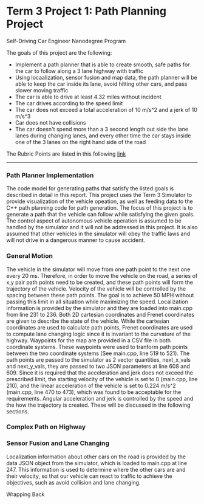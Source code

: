# **Term 3 Project 1: Path Planning Project**
Self-Driving Car Engineer Nanodegree Program

The goals of this project are the following:

* Implement a path planner that is able to create smooth, safe paths for the car to follow along a 3 lane highway with traffic
* Using locaalization, sensor fusion and map data, the path planner will be able to keep the car inside its lane, avoid hitting other cars, and pass slower moving traffic
* The car is able to drive at least 4.32 miles without incident
* The car drives according to the speed limit
* The car does not exceed a total acceleration of 10 m/s^2 and a jerk of 10 m/s^3
* Car does not have collisions
* The car doesn't spend more than a 3 second length out side the lane lanes during changing lanes, and every other time the car stays inside one of the 3 lanes on the right hand side of the road

[//]: # (Image References)

[image1]: ./images/LaneChange_Close_Rear.png "P1"
[image2]: ./images/NotChangingLane_OtherLanesOccupied.png "P2"
[image3]: ./images/Prioritize_Left_Lane_Change.png "P3"
[image4]: ./images/RelativeVelocityConsidered_CloseDistance.png "P4"
[image5]: ./images/RightLaneChange_2ndPriority_RelativeSpeed_Considered.png "P5"
[image6]: ./images/RightLaneChange_Left_Lane_Occupied.png "P6"
[image7]: ./images/RightLaneChange_Lf_RR_occupied.png "P7"
[image8]: ./images/Simple_LLC.png "P8"
[image9]: ./images/Simple_RLC.png "P9"


The Rubric Points are listed in this following [link](https://review.udacity.com/#!/rubrics/1020/view)   

---

### Path Planner Implementation

The code model for generating paths that satisfy the listed goals is described in detail in this report.  This project uses the Term 3 Simulator to provide visualization of the vehicle opeation, as well as feeding data to the C++ path planning code for path generation.  The focus of this project is to generate a path that the vehicle can follow while satisfying the given goals.  The control aspect of autonomous vehicle operation is assumed to be handled by the simulator and it will not be addressed in this project.   It is also assumed that other vehicles in the simulator will obey the traffic laws and will not drive in a dangerous manner to cause accident.

### General Motion

The vehicle in the simulator will move from one path point to the next one every 20 ms.  Therefore, in order to move the vehicle on the road, a series of x,y pair path points need to be created, and these path points will form the trajectory of the vehicle.  Velocity of the vehicle will be controlled by the spacing between these path points.  The goal is to achieve 50 MPH without passing this limit in all situation while maximizing the speed.  Localization information is provided by the simulator and they are loaded into main.cpp from line 231 to 236.  Both 2D cartesian coordinates and Frenet coordinates are given to describe the state of the vehicle. While the cartesian coordinates are used to calculate path points, Frenet coordinates are used to compute lane changing logic since it is invariant to the curvature of the highway. Waypoints for the map are provided in a CSV file in both coordinate systems.  These waypoints were used to tranform path points between the two coordinate systems (See main.cpp, line 519 to 521).  The path points are passed to the simulator as 2 vector quantities, next_x_vals and next_y_vals, they are passed to two JSON parameters at line 608 and 609.  Since it is required that the acceleration and jerk does not exceed the prescribed limit, the starting velocity of the vehicle is set to 0 (main.cpp, line 210), and the linear acceleration of the vehicle is set to 0.224 m/s^2 (main.cpp, line 470 to 473), which was found to be acceptable for the requirements.  Angular acceleration and jerk is controlled by the speed and the how the trajectory is created.  These will be discussed in the following sections.

### Complex Path on Highway





### Sensor Fusion and Lane Changing

Localization information about other cars on the road is provided by the data JSON object from the simulator, which is loaded to main.cpp at line 247.  This information is used to determine where the other cars are and their velocity, so that our vehicle can react to traffic to achieve the objectives, such as avoid collision and lane changing. 

Wrapping Back
